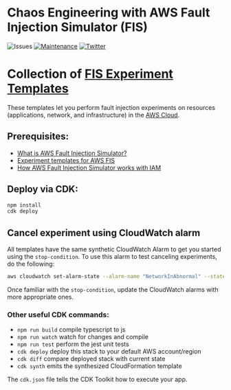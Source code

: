 # Chaos Engineering with AWS Fault Injection Simulator (FIS) 


![Issues](https://img.shields.io/github/issues/adhorn/aws-fis-templates-cdk)
[![Maintenance](https://img.shields.io/badge/Maintained%3F-yes-green.svg)](https://gitHub.com/adhorn/aws-fis-templates-cdk/graphs/commit-activity)
[![Twitter](https://img.shields.io/twitter/url/https/github.com/adhorn/aws-fis-experiment-templates?style=social)](https://twitter.com/intent/tweet?text=Wow:&url=https%3A%2F%2Fgithub.com%2Fadhorn%2Faws-fis-templates-cdk)


# Collection of [FIS Experiment Templates](https://docs.aws.amazon.com/fis/latest/userguide/experiment-templates.html)

These templates let you perform fault injection experiments on resources (applications, network, and infrastructure) in the [AWS Cloud](https://aws.amazon.com).

## Prerequisites:

-   [What is AWS Fault Injection Simulator?](https://docs.aws.amazon.com/fis/latest/userguide/what-is.html)
-   [Experiment templates for AWS FIS](https://docs.aws.amazon.com/fis/latest/userguide/experiment-templates.html)
-   [How AWS Fault Injection Simulator works with IAM](https://docs.aws.amazon.com/fis/latest/userguide/security_iam_service-with-iam.html)


## Deploy via CDK:

```bash
npm install
cdk deploy
```

## Cancel experiment using CloudWatch alarm
All templates have the same synthetic CloudWatch Alarm to get you started using the `stop-condition`. To use this alarm to test canceling experiments, do the following:

```bash
aws cloudwatch set-alarm-state --alarm-name "NetworkInAbnormal" --state-value "ALARM" --state-reason "testing FIS"
```

Once familiar with the `stop-condition`, update the CloudWatch alarms with more appropriate ones.


### Other useful CDK commands:

 * `npm run build`   compile typescript to js
 * `npm run watch`   watch for changes and compile
 * `npm run test`    perform the jest unit tests
 * `cdk deploy`      deploy this stack to your default AWS account/region
 * `cdk diff`        compare deployed stack with current state
 * `cdk synth`       emits the synthesized CloudFormation template

The `cdk.json` file tells the CDK Toolkit how to execute your app.
